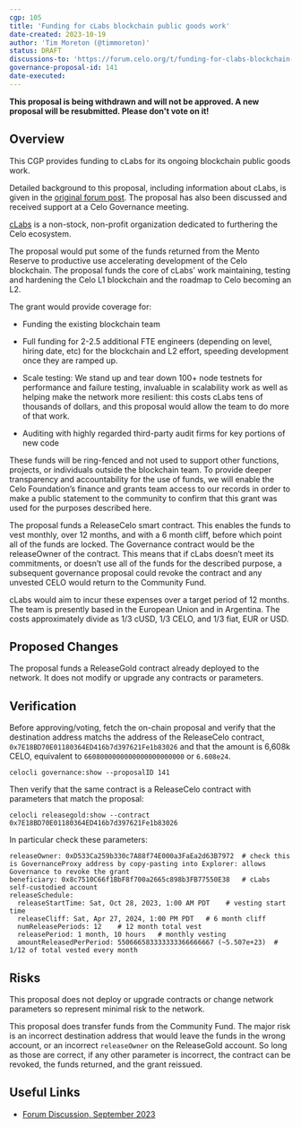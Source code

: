```yaml
---
cgp: 105
title: 'Funding for cLabs blockchain public goods work'
date-created: 2023-10-19
author: 'Tim Moreton (@timmoreton)'
status: DRAFT
discussions-to: 'https://forum.celo.org/t/funding-for-clabs-blockchain-public-goods-work/6569'
governance-proposal-id: 141
date-executed:
---
```


**This proposal is being withdrawn and will not be approved. A new proposal will be resubmitted. Please don't vote on it!** 


## Overview

This CGP provides funding to cLabs for its ongoing blockchain public goods work.     

Detailed background to this proposal, including information about cLabs, is given in the [original forum post](https://forum.celo.org/t/funding-for-clabs-blockchain-public-goods-work/6569).  The proposal has also been discussed and received support at a Celo Governance meeting. 

[cLabs](https://clabs.co) is a non-stock, non-profit organization dedicated to furthering the Celo ecosystem. 

The proposal would put some of the funds returned from the Mento Reserve to productive use accelerating development of the Celo blockchain. The proposal funds the core of cLabs' work maintaining, testing and hardening the Celo L1 blockchain and the roadmap to Celo becoming an L2. 

The grant would provide coverage for:

* Funding the existing blockchain team

* Full funding for 2-2.5 additional FTE engineers (depending on level, hiring date, etc) for the blockchain and L2 effort, speeding development once they are ramped up.

* Scale testing: We stand up and tear down 100+ node testnets for performance and failure testing, invaluable in scalability work as well as helping make the network more resilient: this costs cLabs tens of thousands of dollars, and this proposal would allow the team to do more of that work.

* Auditing with highly regarded third-party audit firms for key portions of new code

These funds will be ring-fenced and not used to support other functions, projects, or individuals outside the blockchain team. To provide deeper transparency and accountability for the use of funds, we will enable the Celo Foundation’s finance and grants team access to our records in order to make a public statement to the community to confirm that this grant was used for the purposes described here.

The proposal funds a ReleaseCelo smart contract. This enables the funds to vest monthly, over 12 months, and with a 6 month cliff, before which point all of the funds are locked. The Governance contract would be the releaseOwner of the contract. This means that if cLabs doesn’t meet its commitments, or doesn’t use all of the funds for the described purpose, a subsequent governance proposal could revoke the contract and any unvested CELO would return to the Community Fund.

cLabs would aim to incur these expenses over a target period of 12 months. The team is presently based in the European Union and in Argentina. The costs approximately divide as 1/3 cUSD, 1/3 CELO, and 1/3 fiat, EUR or USD. 

## Proposed Changes

The proposal funds a ReleaseGold contract already deployed to the network. It does not modify or upgrade any contracts or parameters.

## Verification

Before approving/voting, fetch the on-chain proposal and verify that the destination address matchs the address of the ReleaseCelo contract, `0x7E18BD70E01180364ED416b7d397621Fe1b83026` and that the amount is 6,608k CELO, equivalent to `6608000000000000000000000` or `6.608e24`.

```celocli governance:show --proposalID 141```

Then verify that the same contract is a ReleaseCelo contract with parameters that match the proposal:

```celocli releasegold:show --contract  0x7E18BD70E01180364ED416b7d397621Fe1b83026```

In particular check these parameters:

```
releaseOwner: 0xD533Ca259b330c7A88f74E000a3FaEa2d63B7972  # check this is GovernanceProxy address by copy-pasting into Explorer: allows Governance to revoke the grant
beneficiary: 0x8c7510C66f1BbF8f700a2665c898b3FB77550E38   # cLabs self-custodied account
releaseSchedule:
  releaseStartTime: Sat, Oct 28, 2023, 1:00 AM PDT    # vesting start time
  releaseCliff: Sat, Apr 27, 2024, 1:00 PM PDT   # 6 month cliff
  numReleasePeriods: 12    # 12 month total vest 
  releasePeriod: 1 month, 10 hours   # monthly vesting 
  amountReleasedPerPeriod: 550666583333333366666667 (~5.507e+23)  # 1/12 of total vested every month
```

## Risks

This proposal does not deploy or upgrade contracts or change network parameters so represent minimal risk to the network. 

This proposal does transfer funds from the Community Fund.  The major risk is an incorrect destination address that would leave the funds in the wrong account, or an incorrect `releaseOwner` on the ReleaseGold account. So long as those are correct, if any other parameter is incorrect, the contract can be revoked, the funds returned, and the grant reissued. 

## Useful Links

* [Forum Discussion, September 2023](https://forum.celo.org/t/funding-for-clabs-blockchain-public-goods-work/6569)
